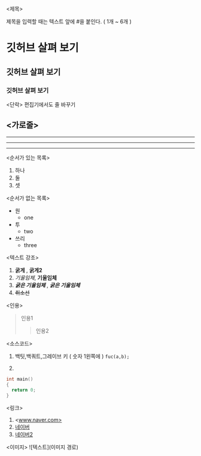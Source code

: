 <제목>

제목을 입력할 때는 텍스트 앞에 #을 붙인다. ( 1개 ~ 6개 ) 
# 깃허브 살펴 보기
## 깃허브 살펴 보기
### 깃허브 살펴 보기



<단락>
편집기에서도 줄 바꾸기 

<가로줄>
---
- - -
***
* * *

<순서가 있는 목록>
1. 하나
2. 둘
3. 셋

<순서가 없는 목록>
- 원
  - one
- 투
  - two
- 쓰리
  - three
  
  
<텍스트 강조>

1. **굵게** , __굵게2__
2. *기울임체*, __기울임체__
3. ***굵은 기울임체*** , ___굵은 기울임체___
4. ~~취소선~~

<인용>
> 인용1
>> 인용2

<소스코드>
1. 백팃,백쿼트,그레이브 키 ( 숫자 1왼쪽에 )
`fuc(a,b);`

2. 
```c
int main()
{
  return 0;
}
```

<링크>

1. <www.naver.com>
2. [네이버](https://www.naver.com)
3. [네이버2](https://www.naver.com, "네이버 링크 입니다.")

<이미지>
![텍스트](이미지 경로)
